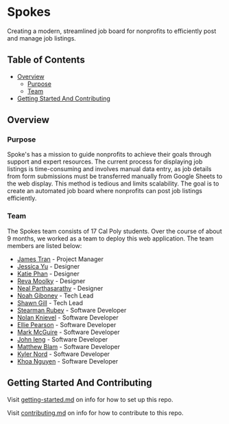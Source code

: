 # Spokes

Creating a modern, streamlined job board for nonprofits to efficiently post and manage job listings.

## Table of Contents

- [Overview](#overview)
  - [Purpose](#purpose)
  - [Team](#team)
- [Getting Started And Contributing](#getting-started-and-contributing)

## Overview

### Purpose

Spoke's has a mission to guide nonprofits to achieve their goals through support and expert resources. The current process for displaying job listings is time-consuming and involves manual data entry, as job details from form submissions must be transferred manually from Google Sheets to the web display. This method is tedious and limits scalability. The goal is to create an automated job board where nonprofits can post job listings efficiently.

### Team

The Spokes team consists of 17 Cal Poly students. Over the course of about 9 months, we worked as a team to deploy this web application. The team members are listed below:

- [James Tran](https://www.linkedin.com/in/jameskhaihoantran/) - Project Manager
- [Jessica Yu](https://www.linkedin.com/in/jessicayuhope/) - Designer
- [Katie Phan](https://www.linkedin.com/in/katiehuynhphan/) - Designer
- [Reva Moolky](https://www.linkedin.com/in/reva-moolky/) - Designer
- [Neal Parthasarathy](https://www.linkedin.com/in/nealparthslo/) - Designer
- [Noah Giboney](https://www.linkedin.com/in/noah-giboney-896847261/) - Tech Lead
- [Shawn Gill](https://www.linkedin.com/in/shawngill404/) - Tech Lead
- [Stearman Rubey](https://www.linkedin.com/in/stearman-rubey-963423309) - Software Developer
- [Nolan Knievel](https://www.linkedin.com/in/nolan-knievel-aa8243317) - Software Developer
- [Ellie Pearson](https://www.linkedin.com/in/ellie-pearson-b21099295/) - Software Developer
- [Mark McGuire](https://www.linkedin.com/in/mark-mcguire011/) - Software Developer
- [John Ieng](https://www.linkedin.com/in/johnieng/) - Software Developer
- [Matthew Blam](https://www.linkedin.com/in/matthew-blam/) - Software Developer
- [Kyler Nord](https://www.linkedin.com/in/1kylernord1/) - Software Developer
- [Khoa Nguyen](https://www.linkedin.com/in/khoanguyen07/) - Software Developer

## Getting Started And Contributing

Visit [getting-started.md](docs/getting-started.md) on info for how to set up this repo.

Visit [contributing.md](docs/contributing.md) on info for how to contribute to this repo.
